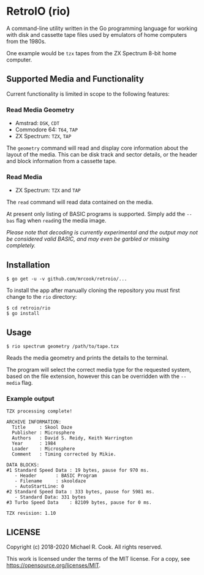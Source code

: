 # RetroIO (rio)

A command-line utility written in the Go programming language for working
with disk and cassette tape files used by emulators of home computers from
the 1980s.

One example would be `tzx` tapes from the ZX Spectrum 8-bit home computer.


## Supported Media and Functionality

Current functionality is limited in scope to the following features:


### Read Media Geometry

* Amstrad:      `DSK`, `CDT`
* Commodore 64: `T64`, `TAP`
* ZX Spectrum:  `TZX`, `TAP`

The `geometry` command will read and display core information about the layout
of the media. This can be disk track and sector details, or the header and
block information from a cassette tape.


### Read Media

* ZX Spectrum: `TZX` and `TAP`

The `read` command will read data contained on the media.

At present only listing of BASIC programs is supported. Simply add the `--bas`
flag when `read`ing the media image.

_Please note that decoding is currently experimental and the output may not be
considered valid BASIC, and may even be garbled or missing completely._


## Installation

    $ go get -u -v github.com/mrcook/retroio/...

To install the app after manually cloning the repository you must first change to the `rio` directory:

    $ cd retroio/rio
    $ go install


## Usage

    $ rio spectrum geometry /path/to/tape.tzx

Reads the media geometry and prints the details to the terminal.

The program will select the correct media type for the requested system, based
on the file extension, however this can be overridden with the `--media` flag.


### Example output

```
TZX processing complete!

ARCHIVE INFORMATION:
  Title     : Skool Daze
  Publisher : Microsphere
  Authors   : David S. Reidy, Keith Warrington
  Year      : 1984
  Loader    : Microsphere
  Comment   : Timing corrected by Mikie.

DATA BLOCKS:
#1 Standard Speed Data : 19 bytes, pause for 970 ms.
   - Header       : BASIC Program
   - Filename     : skooldaze
   - AutoStartLine: 0
#2 Standard Speed Data : 333 bytes, pause for 5981 ms.
   - Standard Data: 331 bytes
#3 Turbo Speed Data    : 82109 bytes, pause for 0 ms.

TZX revision: 1.10
```


## LICENSE

Copyright (c) 2018-2020 Michael R. Cook. All rights reserved.

This work is licensed under the terms of the MIT license.
For a copy, see <https://opensource.org/licenses/MIT>.
